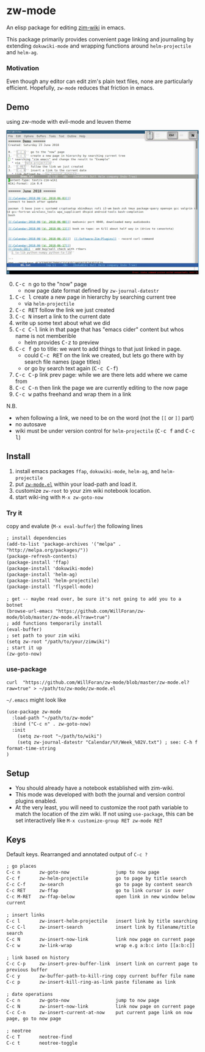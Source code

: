 # zw-mode
An elisp package for editing [zim-wiki](http://zim-wiki.org) in emacs.

This package primarily provides convenient page linking and journaling by extending `dokuwiki-mode` and wrapping functions around `helm-projectile` and `helm-ag`.

### Motivation
Even though any editor can edit zim's plain text files, none are particularly efficient. Hopefully, `zw-mode` reduces that friction in emacs.

## Demo
using zw-mode with evil-mode and leuven theme

![demo gif](demo.gif?raw=true) 

  0. <kbd>C-c n</kbd> go to the "now" page
     * now page date format defined by `zw-journal-datestr`
  1. <kbd>C-c l</kbd> create a new page in hierarchy by searching current tree 
     * via `helm-projectile`
  2. <kbd>C-c RET</kbd> follow the link we just created
  3. <kbd>C-c N</kbd> insert a link to the current date 
  4. write up some text about what we did
  5. <kbd>C-c C-l</kbd> link in that page that has "emacs cider" content but whos name is not memberible
     * helm provides <kbd>C-z</kbd> to preview
  6. <kbd>C-c f</kbd> go to title: we want to add things to that just linked in page.
     * could <kbd>C-c RET</kbd> on the link we created, but lets go there with by search file names (page titles)
     * or go by search text again (<kbd>C-c C-f</kbd>)
  7. <kbd>C-c C-p</kbd> link prev page: while we are there lets add where we came from
  8. <kbd>C-c C-n</kbd> then link the page we are currently editing to the now page
  9. <kbd>C-c w</kbd> paths freehand and wrap them in a link

N.B.
  * when following a link, we need to be on the word (not the `[[` or `]]` part)
  * no autosave
  * wiki must be under version control for `helm-projectile` (<kbd>C-c f</kbd> and <kbd>C-c l</kbd>)

## Install
1. install emacs packages `ffap`, `dokuwiki-mode`, `helm-ag`, and `helm-projectile`
2. put [`zw-mode.el`](zw-mode.el?raw=true) within your load-path and load it.
3. customize `zw-root` to your zim wiki notebook location.
4. start wiki-ing with `M-x zw-goto-now`


### Try it 
copy and evalute (`M-x eval-buffer`) the following lines
```elisp
; install dependencies
(add-to-list 'package-archives '("melpa" . "http://melpa.org/packages/"))
(package-refresh-contents)
(package-install 'ffap)
(package-install 'dokuwiki-mode)
(package-install 'helm-ag)
(package-install 'helm-projectile) 
(package-install 'flyspell-mode) 

; get -- maybe read over, be sure it's not going to add you to a botnet
(browse-url-emacs "https://github.com/WillForan/zw-mode/blob/master/zw-mode.el?raw=true")
; add functions temporarily install
(eval-buffer)
; set path to your zim wiki
(setq zw-root "/path/to/your/zimwiki")
; start it up
(zw-goto-now)
```

### use-package 
```
curl  "https://github.com/WillForan/zw-mode/blob/master/zw-mode.el?raw=true" > ~/path/to/zw-mode/zw-mode.el
```

`~/.emacs` might look like

```elisp
(use-package zw-mode
  :load-path "~/path/to/zw-mode"
  :bind ("C-c n" . zw-goto-now)
  :init 
    (setq zw-root "~/path/to/wiki")
    (setq zw-journal-datestr "Calendar/%Y/Week_%02V.txt") ; see: C-h f format-time-string
)
```


## Setup

 * You should already have a notebook established with zim-wiki. 
 * This mode was developed with both the journal and version control plugins enabled.
 * At the very least, you will need to customize the root path variable to match the location of the zim wiki. If not using `use-package`, this can be set interactively like `M-x customize-group RET zw-mode RET`

## Keys
Default keys. Rearranged and annotated output of `C-c ?`

```
; go places
C-c n		zw-goto-now                 jump to now page
C-c f		zw-helm-projectile          go to page by title search
C-c C-f		zw-search                   go to page by content search
C-c RET		zw-ffap                     go to link cursor is over
C-c M-RET	zw-ffap-below               open link in new window below current

; insert links
C-c l		zw-insert-helm-projectile   insert link by title searching
C-c C-l		zw-insert-search            insert link by filename/title search
C-c N		zw-insert-now-link          link now page on current page
C-c w		zw-link-wrap                wrap e.g a:b:c into [[a:b:c]]

; link based on history
C-c C-p		zw-insert-prev-buffer-link  insert link on current page to previous buffer
C-c y		zw-buffer-path-to-kill-ring copy current buffer file name
C-c p		zw-insert-kill-ring-as-link paste filename as link

; date operations
C-c n		zw-goto-now                 jump to now page
C-c N		zw-insert-now-link          link now page on current page
C-c C-n		zw-insert-current-at-now    put current page link on now page, go to now page

; neotree
C-c T		neotree-find
C-c t		neotree-toggle
```
